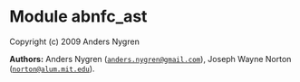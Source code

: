 

# Module abnfc_ast #

Copyright (c) 2009 Anders Nygren

__Authors:__ Anders Nygren ([`anders.nygren@gmail.com`](mailto:anders.nygren@gmail.com)), Joseph Wayne Norton ([`norton@alum.mit.edu`](mailto:norton@alum.mit.edu)).
